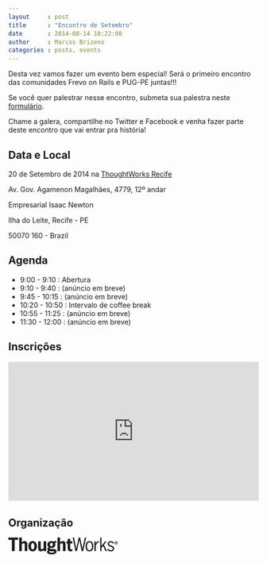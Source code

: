 ```yaml
---
layout     : post
title      : "Encontro de Setembro"
date       : 2014-08-14 10:22:00
author     : Marcos Brizeno
categories : posts, events
---
```


Desta vez vamos fazer um evento bem especial! Será o primeiro encontro das comunidades Frevo on Rails e PUG-PE juntas!!!

Se você quer palestrar nesse encontro, submeta sua palestra neste [formulário](https://docs.google.com/forms/d/1CImV3xqrkUcBDItw3DaR9VURs4PO0tMevAP5jb7bNe0/viewform?usp=send_form).

Chame a galera, compartilhe no Twitter e Facebook e venha fazer parte deste encontro que vai entrar pra história!

## Data e Local

20 de Setembro de 2014 na [ThoughtWorks Recife](http://goo.gl/maps/D4t1g)

Av. Gov. Agamenon Magalhães, 4779, 12º andar

Empresarial Isaac Newton

Ilha do Leite, Recife - PE

50070 160 - Brazil

## Agenda

- 9:00  - 9:10  : Abertura
- 9:10  - 9:40  : (anúncio em breve)
- 9:45  - 10:15 : (anúncio em breve)
- 10:20 - 10:50 : Intervalo de coffee break
- 10:55 - 11:25 : (anúncio em breve)
- 11:30 - 12:00 : (anúncio em breve)

## Inscrições

<iframe allowtransparency="true" frameborder="0" height="280px" hspace="0" marginheight="5" marginwidth="5" scrolling="auto" src="http://www.eventick.com.br/frevo-on-rails-pug-pe/embedded" vspace="0" width="100%"> </iframe>

## Organização

[![ThoughtWorks](/images/logo-tw.png)](http://www.thoughtworks.com/)
